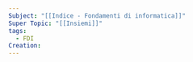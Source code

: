 ```yaml
---
Subject: "[[Indice - Fondamenti di informatica]]"
Super Topic: "[[Insiemi]]"
tags:
  - FDI
Creation:
---
```

